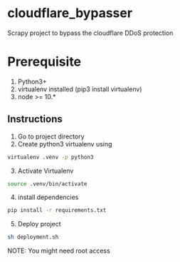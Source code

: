 # cloudflare_bypasser
Scrapy project to bypass the cloudflare DDoS protection

# Prerequisite

1. Python3+
2. virtualenv installed (pip3 install virtualenv)
3. node >= 10.*


## Instructions

1. Go to project directory
2. Create python3 virtualenv using
```bash
virtualenv .venv -p python3
```
3. Activate Virtualenv
```bash
source .venv/bin/activate
```
4. install dependencies
```bash
pip install -r requirements.txt
```
5. Deploy project
```bash
sh deployment.sh
```

NOTE: You might need root access
